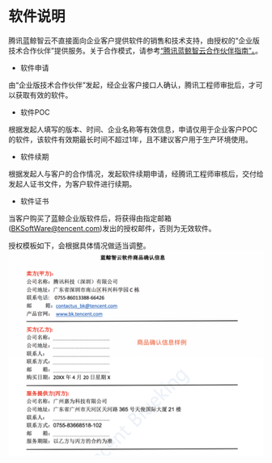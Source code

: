 # 软件说明

腾讯蓝鲸智云不直接面向企业客户提供软件的销售和技术支持，由授权的“企业版技术合作伙伴”提供服务。关于合作模式，请参考[“腾讯蓝鲸智云合作伙伴指南”。](https://bk.tencent.com/cooperation_partner/)。

- 软件申请

由“企业版技术合作伙伴”发起，经企业客户接口人确认，腾讯工程师审批后，才可以获取有效的软件。
    
- 软件POC

根据发起人填写的版本、时间、企业名称等有效信息，申请仅用于企业客户POC的软件，该软件有效期最长时间不超过1年，且不建议客户用于生产环境使用。

- 软件续期

根据发起人与客户的合作情况，发起软件续期申请，经腾讯工程师审核后，交付给发起人证书文件，为客户软件进行续期。

- 软件证书

当客户购买了蓝鲸企业版软件后，将获得由指定邮箱(BKSoftWare@tencent.com)发出的授权邮件，否则为无效软件。

授权模板如下，会根据具体情况做适当调整。
![软件购买确认函样例](../assets/querenhan.png)
